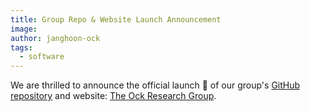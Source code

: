 ```yaml
---
title: Group Repo & Website Launch Announcement
image: 
author: janghoon-ock
tags:
  - software
---
```


<!-- excerpt start -->
We are thrilled to announce the official launch 🚀 of our group's [GitHub repository](https://github.com/ock-group) and website: [The Ock Research Group](https://ock-group.github.io/).
<!-- excerpt end -->

